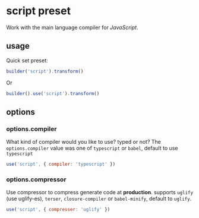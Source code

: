 # script preset

Work with the main language compiler for *JavaScript*.

## usage

Quick set preset:

```js
builder('script').transform()
```

Or

```js
builder().use('script').transform()
```

## options

### options.compiler

What kind of compiler would you like to use? typed or not? The `options.compiler` value was one of `typescript` or `babel`, default to use `typescript`

```js
use('script', { compiler: 'typescript' })
```

### options.compressor

Use compressor to compress generate code at **production**. supports `uglify` (use uglify-es), `terser`, `closure-compiler` or `babel-minify`, default to `uglify`.

```js
use('script', { compresser: 'uglify' })
```
